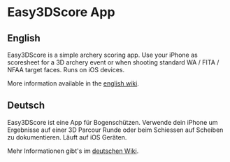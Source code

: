 # Easy3DScore App

## English
Easy3DScore is a simple archery scoring app. Use your iPhone as scoresheet for a 3D archery event or when shooting standard WA / FITA / NFAA target faces.
Runs on iOS devices.

More information available in the [english wiki](https://github.com/dsasp/Easy3DScoreSupport/wiki/English-Version).

## Deutsch
Easy3DScore ist eine App für Bogenschützen. Verwende dein iPhone um Ergebnisse auf einer 3D Parcour Runde oder beim Schiessen auf Scheiben zu dokumentieren. Läuft auf iOS Geräten.

Mehr Informationen gibt's im [deutschen Wiki](https://github.com/dsasp/Easy3DScoreSupport/wiki/Deutsche-Version).
